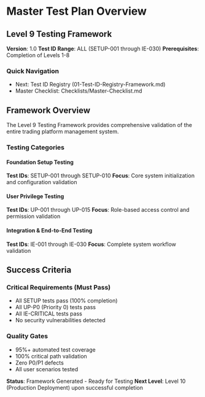 # Master Test Plan Overview
## Level 9 Testing Framework

**Version**: 1.0
**Test ID Range**: ALL (SETUP-001 through IE-030)
**Prerequisites**: Completion of Levels 1-8

### Quick Navigation
- Next: Test ID Registry (01-Test-ID-Registry-Framework.md)
- Master Checklist: Checklists/Master-Checklist.md

## Framework Overview

The Level 9 Testing Framework provides comprehensive validation of the entire trading platform management system.

### Testing Categories

#### Foundation Setup Testing
**Test IDs**: SETUP-001 through SETUP-010
**Focus**: Core system initialization and configuration validation

#### User Privilege Testing  
**Test IDs**: UP-001 through UP-015
**Focus**: Role-based access control and permission validation

#### Integration & End-to-End Testing
**Test IDs**: IE-001 through IE-030
**Focus**: Complete system workflow validation

## Success Criteria

### Critical Requirements (Must Pass)
- All SETUP tests pass (100% completion)
- All UP-P0 (Priority 0) tests pass  
- All IE-CRITICAL tests pass
- No security vulnerabilities detected

### Quality Gates
- 95%+ automated test coverage
- 100% critical path validation
- Zero P0/P1 defects
- All user scenarios tested

**Status**: Framework Generated - Ready for Testing
**Next Level**: Level 10 (Production Deployment) upon successful completion

